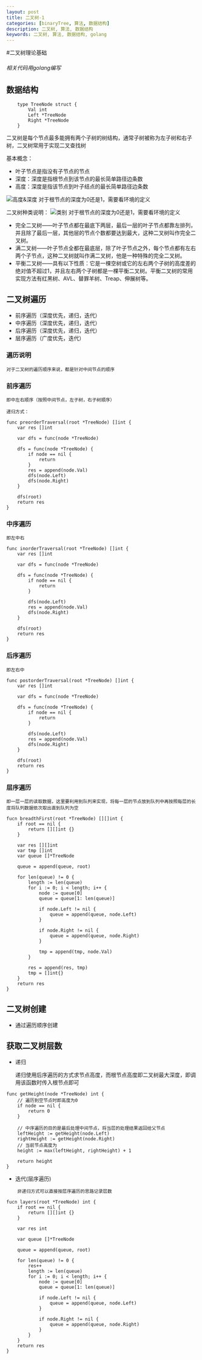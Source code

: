 ```yaml
---
layout: post
title: 二叉树-1
categories: [binaryTree, 算法, 数据结构]
description: 二叉树, 算法, 数据结构
keywords: 二叉树, 算法, 数据结构, golang
---
```


#二叉树理论基础
###### 相关代码用golang编写

## 数据结构
```
    type TreeNode struct {
        Val int
        Left *TreeNode
        Right *TreeNode
    }
```

二叉树是每个节点最多能拥有两个子树的树结构，通常子树被称为左子树和右子树，二叉树常用于实现二叉查找树

基本概念：

- 叶子节点是指没有子节点的节点
- 深度：深度是指根节点到该节点的最长简单路径边条数
- 高度：深度是指该节点到叶子结点的最长简单路径边条数

![高度&深度](/images/blog/binary_tree.png )
对于根节点的深度为0还是1，需要看环境的定义


二叉树种类说明：
![类别](/images/blog/binary_trees.png )
对于根节点的深度为0还是1，需要看环境的定义

- 完全二叉树——叶子节点都在最底下两层，最后一层的叶子节点都靠左排列，并且除了最后一层，其他层的节点个数都要达到最大，这种二叉树叫作完全二叉树。
- 满二叉树——叶子节点全都在最底层，除了叶子节点之外，每个节点都有左右两个子节点，这种二叉树就叫作满二叉树，他是一种特殊的完全二叉树。
- 平衡二叉树——具有以下性质：它是一棵空树或它的左右两个子树的高度差的绝对值不超过1，并且左右两个子树都是一棵平衡二叉树。平衡二叉树的常用实现方法有红黑树、AVL、替罪羊树、Treap、伸展树等。


## 二叉树遍历

- 前序遍历（深度优先，递归，迭代） 
- 中序遍历（深度优先，递归，迭代） 
- 后序遍历（深度优先，递归，迭代） 
- 层序遍历（广度优先，迭代） 

### 遍历说明
    对于二叉树的遍历顺序来说，都是针对中间节点的顺序

### 前序遍历
    即中左右顺序（按照中间节点，左子树，右子树顺序）

```
递归方式：

func preorderTraversal(root *TreeNode) []int {
    var res []int

    var dfs = func(node *TreeNode)

    dfs = func(node *TreeNode) {
        if node == nil {
            return
        }
        res = append(node.Val)
        dfs(node.Left)
        dfs(node.Right)
    }

    dfs(root)
    return res  
}

```
### 中序遍历
    即左中右

```
func inorderTraversal(root *TreeNode) []int {
    var res []int

    var dfs = func(node *TreeNode)

    dfs = func(node *TreeNode) {
        if node == nil {
            return
        }

        dfs(node.Left)
        res = append(node.Val)
        dfs(node.Right)
    }

    dfs(root)
    return res
}
```

### 后序遍历
    即左右中
```
func postorderTraversal(root *TreeNode) []int {
    var res []int

    var dfs = func(node *TreeNode)

    dfs = func(node *TreeNode) {
        if node == nil {
            return
        }

        dfs(node.Left)
        res = append(node.Val)
        dfs(node.Right)
    }

    dfs(root)
    return res
}
```

### 层序遍历
    即一层一层的读取数据，这里要利用到队列来实现，将每一层的节点放到队列中再按照每层的长度将队列数据依次取出直到队列为空

```
fucn breadthFirst(root *TreeNode) [][]int {
    if root == nil {
        return [][]int {}
    }

    var res [][]int
    var tmp []int
    var queue []*TreeNode

    queue = append(queue, root)

    for len(queue) != 0 {
        length := len(queue)
        for i := 0; i < length; i++ {
            node := queue[0]
            queue = queue[1: len(queue)]

            if node.Left != nil {
                queue = append(queue, node.Left)
            }

            if node.Right != nil {
                queue = append(queue, node.Right)
            }

            tmp = append(tmp, node.Val)
        }

        res = append(res, tmp)
        tmp = []int{}
    }
    return res
}
```


## 二叉树创建

- 通过遍历顺序创建



## 获取二叉树层数

- 递归

    递归使用后序遍历的方式求节点高度，而根节点高度即二叉树最大深度，即调用该函数时传入根节点即可

```
func getHeight(node *TreeNode) int {
    // 遍历到空节点时即高度为0
    if node == nil {
        return 0
    }

    // 中序遍历的目的是最后处理中间节点，将当层的处理结果返回给父节点
    leftHeight := getHeight(node.Left)
    rightHeight := getHeight(node.Right)
    // 当前节点高度为
    height := max(leftHeight, rightHeight) + 1

    return height
}
```


- 迭代(层序遍历)

```
    非递归方式可以直接按层序遍历的思路记录层数

fucn layers(root *TreeNode) int {
    if root == nil {
        return [][]int {}
    }

    var res int
  
    var queue []*TreeNode

    queue = append(queue, root)

    for len(queue) != 0 {
        res++
        length := len(queue)
        for i := 0; i < length; i++ {
            node := queue[0]
            queue = queue[1: len(queue)]

            if node.Left != nil {
                queue = append(queue, node.Left)
            }

            if node.Right != nil {
                queue = append(queue, node.Right)
            }
        }
    }
    return res
}
```

